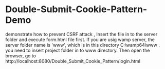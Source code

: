 # Double-Submit-Cookie-Pattern-Demo
demonstrate how to prevent CSRF attack , Insert the file in to the server folder and execute form.html file first. If you are usig wamp server, the server folder name is 'www', which is in this directory C:\wamp64\www . you need to insert project folder in to www directory. Then open the browser, go to http://localhost:8080/Double_Submit_Cookie_Pattern/login.html

